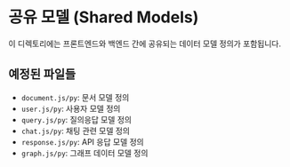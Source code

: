 # 공유 모델 (Shared Models)

이 디렉토리에는 프론트엔드와 백엔드 간에 공유되는 데이터 모델 정의가 포함됩니다.

## 예정된 파일들

- `document.js/py`: 문서 모델 정의
- `user.js/py`: 사용자 모델 정의
- `query.js/py`: 질의응답 모델 정의
- `chat.js/py`: 채팅 관련 모델 정의
- `response.js/py`: API 응답 모델 정의
- `graph.js/py`: 그래프 데이터 모델 정의 